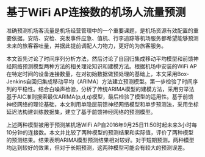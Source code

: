 
# 基于WiFi AP连接数的机场人流量预测

  准确预测机场客流量是机场经营管理中的一个重要课题，是机场资源有效配置的重要依据。安防、安检、突发事件应急、值机、行李追踪等机场服务都希望能够预测未来的旅客吞吐量，并据此提前调配人力物力，更好的为旅客服务。

  本文首先讨论了时间序列分析方法，然后讨论了自回归集成移动平均模型和前馈神经网络预测模型两种方法的相关理论知识和建模方法。根据机场中安装的WiFi AP在特定时间的设备连接数量，在对初始数据做预处理的基础上，本文采用Box-Jenkins自回归集成移动平均（ARIMA）方法建立预测模型。第一步检验了时间序列的平稳性。结合白噪声检验，分析了传统ARIMA模型的建模方法，采用穷举法基于AIC准则搜索最优ARIMA(p,d,q)模型，最后检验了模型的适用性。基于前馈神经网络的理论基础，本文利用单隐层前馈神经网络模型和单步预测法，采用坐标延迟法构建训练数据集，建立了基于前馈神经网络的预测模型。

  上述两种模型被用于预测某机场WiFi AP自2016年9月25日11:50时起未来3小时每10分钟的连接数。本文并比较了两种模型的预测结果和实际值，评价了两种模型的预测结果。结果表明ARIMA模型预测结果相对较好。对于短期预测，两种模型均达到较好的效果，但对于长期预测，这两种模型可能会有较大的预测误差。
